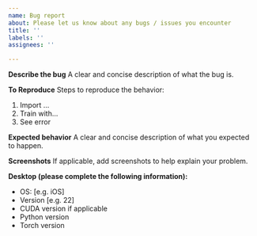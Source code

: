 ```yaml
---
name: Bug report
about: Please let us know about any bugs / issues you encounter
title: ''
labels: ''
assignees: ''

---
```


**Describe the bug**
A clear and concise description of what the bug is.


**To Reproduce**
Steps to reproduce the behavior:
1.  Import ...
2. Train with... 
3.  See error

**Expected behavior**
A clear and concise description of what you expected to happen. 

**Screenshots**
If applicable, add screenshots to help explain your problem.

**Desktop (please complete the following information):**
 - OS: [e.g. iOS]
 - Version [e.g. 22]
 - CUDA version if applicable
 - Python version
 - Torch version

